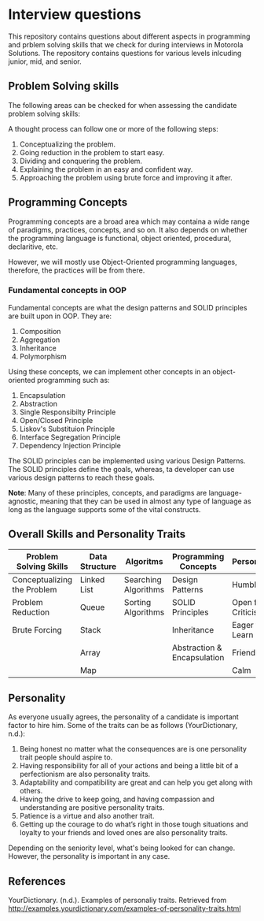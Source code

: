 # Interview questions

This repository contains questions about different aspects in programming and prblem solving skills that we check for during interviews in Motorola Solutions. The repository contains questions for various levels inlcuding junior, mid, and senior.

## Problem Solving skills

The following areas can be checked for when assessing the candidate problem solving skills:

A thought process can follow one or more of the following steps:

1. Conceptualizing the problem.
2. Going reduction in the problem to start easy.
3. Dividing and conquering the problem.
4. Explaining the problem in an easy and confident way.
5. Approaching the problem using brute force and improving it after.

## Programming Concepts

Programming concepts are a broad area which may containa a wide range of paradigms, practices, concepts, and so on. It also depends on whether the programming language is functional, object oriented, procedural, declaritive, etc.

However, we will mostly use Object-Oriented programming languages, therefore, the practices will be from there.

### Fundamental concepts in OOP

Fundamental concepts are what the design patterns and SOLID principles are built upon in OOP. They are:

1. Composition
2. Aggregation
3. Inheritance
4. Polymorphism

Using these concepts, we can implement other concepts in an object-oriented programming such as:

1. Encapsulation
2. Abstraction
3. Single Responsibilty Principle
4. Open/Closed Principle
5. Liskov's Substituion Principle
6. Interface Segregation Principle
7. Dependency Injection Principle

The SOLID principles can be implemented using various Design Patterns. The SOLID principles define the goals, whereas, ta developer can use various design patterns to reach these goals.

**Note**: Many of these principles, concepts, and paradigms are language-agnostic, meaning that they can be used in almost any type of language as long as the language supports some of the vital constructs.

## Overall Skills and Personality Traits

| Problem Solving Skills  | Data Structure  | Algoritms  | Programming Concepts  | Personality  |
|---|---|---|---|---|
| Conceptualizing the Problem  | Linked List  | Searching Algorithms  | Design Patterns  | Humble  |
| Problem Reduction  | Queue  | Sorting Algorithms  | SOLID Principles  | Open for Criticism  |
| Brute Forcing | Stack  |  | Inheritance  | Eager to Learn  |
|  | Array  |  | Abstraction & Encapsulation  | Friendly  |
|  | Map  |   |   | Calm |

## Personality

As everyone usually agrees, the personality of a candidate is important factor to hire him. Some of the traits can be as follows (YourDictionary, n.d.):

1. Being honest no matter what the consequences are is one personality trait people should aspire to.
2. Having responsibility for all of your actions and being a little bit of a perfectionism are also personality traits.
3. Adaptability and compatibility are great and can help you get along with others.
4. Having the drive to keep going, and having compassion and understanding are positive personality traits.
5. Patience is a virtue and also another trait.
6. Getting up the courage to do what’s right in those tough situations and loyalty to your friends and loved ones are also personality traits.

Depending on the seniority level, what's being looked for can change. However, the personality is important in any case.

## References

YourDictionary. (n.d.). Examples of personaliy traits. Retrieved from http://examples.yourdictionary.com/examples-of-personality-traits.html